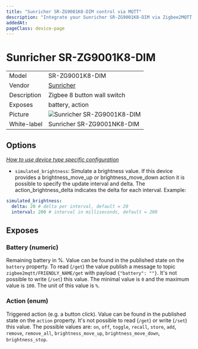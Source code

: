 ```yaml
---
title: "Sunricher SR-ZG9001K8-DIM control via MQTT"
description: "Integrate your Sunricher SR-ZG9001K8-DIM via Zigbee2MQTT with whatever smart home infrastructure you are using without the vendor's bridge or gateway."
addedAt: 
pageClass: device-page
---
```


<!-- !!!! -->
<!-- ATTENTION: This file is auto-generated through docgen! -->
<!-- You can only edit the "Notes"-Section between the two comment lines "Notes BEGIN" and "Notes END". -->
<!-- Do not use h1 or h2 heading within "## Notes"-Section. -->
<!-- !!!! -->

# Sunricher SR-ZG9001K8-DIM

|     |     |
|-----|-----|
| Model | SR-ZG9001K8-DIM  |
| Vendor  | [Sunricher](/supported-devices/#v=Sunricher)  |
| Description | Zigbee 8 button wall switch |
| Exposes | battery, action |
| Picture | ![Sunricher SR-ZG9001K8-DIM](https://www.zigbee2mqtt.io/images/devices/SR-ZG9001K8-DIM.png) |
| White-label | Sunricher SR-ZG9001NK8-DIM |


<!-- Notes BEGIN: You can edit here. Add "## Notes" headline if not already present. -->


<!-- Notes END: Do not edit below this line -->



## Options
*[How to use device type specific configuration](../guide/configuration/devices-groups.md#specific-device-options)*

* `simulated_brightness`: Simulate a brightness value. If this device provides a brightness_move_up or brightness_move_down action it is possible to specify the update interval and delta. The action_brightness_delta indicates the delta for each interval. Example:
```yaml
simulated_brightness:
  delta: 20 # delta per interval, default = 20
  interval: 200 # interval in milliseconds, default = 200
```


## Exposes

### Battery (numeric)
Remaining battery in %.
Value can be found in the published state on the `battery` property.
To read (`/get`) the value publish a message to topic `zigbee2mqtt/FRIENDLY_NAME/get` with payload `{"battery": ""}`.
It's not possible to write (`/set`) this value.
The minimal value is `0` and the maximum value is `100`.
The unit of this value is `%`.

### Action (enum)
Triggered action (e.g. a button click).
Value can be found in the published state on the `action` property.
It's not possible to read (`/get`) or write (`/set`) this value.
The possible values are: `on`, `off`, `toggle`, `recall`, `store`, `add`, `remove`, `remove_all`, `brightness_move_up`, `brightness_move_down`, `brightness_stop`.

